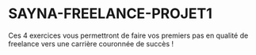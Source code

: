 # SAYNA-FREELANCE-PROJET1
Ces 4 exercices vous permettront de faire vos premiers pas en qualité de freelance vers une carrière couronnée de succès !
